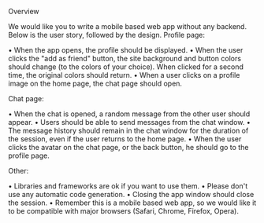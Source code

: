 
Overview

We would like you to write a mobile based web app without any backend. Below is the user story, followed by the design.
Profile page:

• When the app opens, the profile should be displayed.
• When the user clicks the "add as friend" button, the site background and button colors should change (to the colors of your choice). When clicked for a second time, the original colors should return.
• When a user clicks on a profile image on the home page, the chat page should open.


Chat page:

• When the chat is opened, a random message from the other user should appear.
• Users should be able to send messages from the chat window.
• The message history should remain in the chat window for the duration of the session, even if the user returns to the home page.
• When the user clicks the avatar on the chat page, or the back button, he should go to the profile page.


Other:

• Libraries and frameworks are ok if you want to use them.
• Please don't use any automatic code generation.
• Closing the app window should close the session.
• Remember this is a mobile based web app, so we would like it to be compatible with major browsers (Safari, Chrome, Firefox, Opera).
